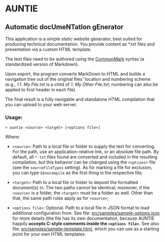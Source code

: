 # AUNTIE
## Automatic docUmeNTatIon gEnerator

This application is a simple static website generator, best suited for producing
technical documentation. You provide content as *.txt files and presentation via
a custom HTML template.

The text files need to be authored using the [CommonMark](https://commonmark.org)
syntax (a standardized version of Markdown).

Upon export, the program converts MarkDown to HTML and builds a navigation tree
out of the original files' location and numbering scheme (e.g., *1.1. My File.txt*
is a child of *1. My Other File.txt*; numbering can also be applied to first header
in each file).

The final result is a fully navigable and standalone HTML compilation that you can
upload to your web server.

### Usage:
````
> auntie <source> <target> [<options file>]
````

Where:
- `<source>`: Path to a local file or folder to supply the text for converting. For
the path, use an application-relative link, or an absolute file path. By default,
all `*.txt` files found are converted and included in the resulting compilation,
but this behavior can be changed using the `<options>` file (see the
`sourceFileTypes` setting). As for marking a file for exclusion, you can type
`$$nocompile` as the first thing in the respective file;

- `<target>`: Path to a local file or folder to deposit the formatted document(s)
in. The two paths cannot be identical; moreover, if the `<source>` is a folder, the
`<target>` must be a folder as well. Other than that, the same path rules apply as
for `<source>`;

- `<options file>`: Optional. Path to a local file in JSON format to load
additional configuration from. See file: [src/samples/sample-options.json](https://github.com/ciacob/auntie/blob/master/src/samples/sample-options.json) for more
details (the file has its own documentation, because AUNTIE happily **accepts
C-style comments inside the `<options file>`**. See also file:
[src/samples/sample-template.html](https://github.com/ciacob/auntie/blob/master/src/samples/sample-template.html), which you can use as a starting point for your
own HTML templates.
